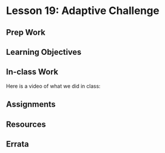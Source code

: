 # Lesson 19: Adaptive Challenge
## Prep Work

## Learning Objectives

## In-class Work
Here is a video of what we did in class:

## Assignments

## Resources

## Errata
